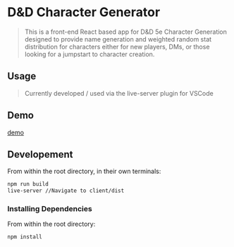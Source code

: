 # D&D Character Generator

> This is a front-end React based app for D&D 5e Character Generation designed to provide name generation and weighted random stat distribution for characters either for new players, DMs, or those looking for a jumpstart to character creation.

<!-- ## Table of Contents
1. [Usage](#Usage)
1. [Requirements](#Requirements)
1. [Server](#Server)
1. [Development](#Development) -->

## Usage

> Currently developed / used via the live-server plugin for VSCode

<!-- > To run the app locally, spin up the server, either via 'node server/server.js', live-server, or some other method, and navigate to localhost:3000 -->

<!-- ## Requirements -->

<!-- ## Server -->
<!-- > CRUD ROUTES
GET /user
POST /user
POST /user/char -->

## Demo

[demo](demo/DNDCG_demo.gif)

## Developement
From within the root directory, in their own terminals:

```sh
npm run build
live-server //Navigate to client/dist
```
### Installing Dependencies

From within the root directory:

```sh
npm install
```